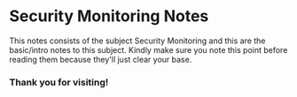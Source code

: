 # Security Monitoring Notes

This notes consists of the subject Security Monitoring and this are the basic/intro notes to this subject. Kindly make sure you note this point before reading them because they'll just clear your base. 

### Thank you for visiting!
